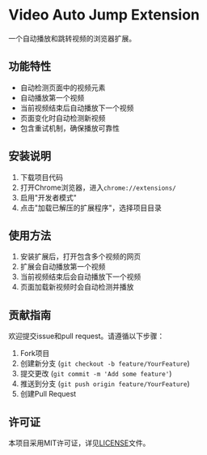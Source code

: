 # Video Auto Jump Extension

一个自动播放和跳转视频的浏览器扩展。

## 功能特性
- 自动检测页面中的视频元素
- 自动播放第一个视频
- 当前视频结束后自动播放下一个视频
- 页面变化时自动检测新视频
- 包含重试机制，确保播放可靠性

## 安装说明
1. 下载项目代码
2. 打开Chrome浏览器，进入`chrome://extensions/`
3. 启用"开发者模式"
4. 点击"加载已解压的扩展程序"，选择项目目录

## 使用方法
1. 安装扩展后，打开包含多个视频的网页
2. 扩展会自动播放第一个视频
3. 当前视频结束后会自动播放下一个视频
4. 页面加载新视频时会自动检测并播放

## 贡献指南
欢迎提交issue和pull request。请遵循以下步骤：
1. Fork项目
2. 创建新分支 (`git checkout -b feature/YourFeature`)
3. 提交更改 (`git commit -m 'Add some feature'`)
4. 推送到分支 (`git push origin feature/YourFeature`)
5. 创建Pull Request

## 许可证
本项目采用MIT许可证，详见[LICENSE](LICENSE)文件。
